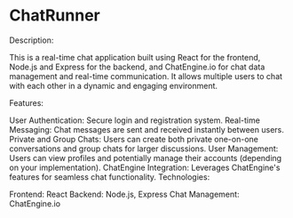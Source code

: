 # ChatRunner

Description:

This is a real-time chat application built using React for the frontend, Node.js and Express for the backend, and ChatEngine.io for chat data management and real-time communication. It allows multiple users to chat with each other in a dynamic and engaging environment.

Features:

User Authentication: Secure login and registration system.
Real-time Messaging: Chat messages are sent and received instantly between users.
Private and Group Chats: Users can create both private one-on-one conversations and group chats for larger discussions.
User Management: Users can view profiles and potentially manage their accounts (depending on your implementation).
ChatEngine Integration: Leverages ChatEngine's features for seamless chat functionality.
Technologies:

Frontend: React
Backend: Node.js, Express
Chat Management: ChatEngine.io
